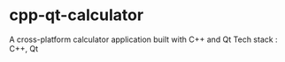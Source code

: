 # cpp-qt-calculator
A cross-platform calculator application built with C++ and Qt
Tech stack : C++, Qt
